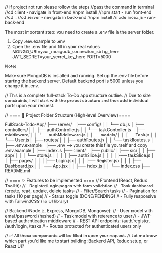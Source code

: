 // if project not run please follow the steps
//pass the command in terminal 
//cd client -  navigate in front-end 
//npm install 
//npm start - run front-end
//cd ..
//cd server -  navigate in back-end
//npm install
//node index.js -  run-back-end


The most important step: you need to create a .env file in the server folder.
1. Copy .env.example to .env
2. Open the .env file and fill in your real values
MONGO_URI=your_mongodb_connection_string_here
JWT_SECRET=your_secret_key_here
PORT=5000


 Notes 

Make sure MongoDB is installed and running.
Set up the .env file before starting the backend server.
Default backend port is 5000 unless you change it in .env.


// This is a complete full-stack To-Do app structure outline.
// Due to size constraints, I will start with the project structure and then add individual parts upon your request.

// ==== 📁 Project Folder Structure (High-level Overview) ====

FullStack-Todo-App/
├── server/
│   ├── config/
│   │   └── db.js
│   ├── controllers/
│   │   ├── authController.js
│   │   └── taskController.js
│   ├── middleware/
│   │   └── authMiddleware.js
│   ├── models/
│   │   ├── Task.js
│   │   └── User.js
│   ├── routes/
│   │   ├── authRoutes.js
│   │   └── taskRoutes.js
│   ├── .env.example
│   ├── .env --> you create this file yourself and copy .env.example 
│   ├── index.js
├── client/
│   ├── public/
│   ├── src/
│   │   ├── app/
│   │   │   └── store.js
│   │   │   │   ├── authSlice.js
│   │   │   │   ├── taskSlice.js
│   │   ├── pages/
│   │   │   ├── Login.jsx
│   │   │   ├── Register.jsx
│   │   │   ├── Dashboard.jsx
│   │   ├── App.jsx
│   │   ├── index.js
│   │   └── index.css
├── README.md

// ==== ✨ Features to be implemented ====
// Frontend (React, Redux Toolkit):
// - Register/Login pages with form validation
// - Task dashboard (create, read, update, delete tasks)
// - Filter/Search tasks
// - Pagination for tasks (10 per page)
// - Status toggle (DONE/PENDING)
// - Fully responsive with TailwindCSS (no UI library)

// Backend (Node.js, Express, MongoDB, Mongoose):
// - User model with email/password (hashed)
// - Task model with reference to user
// - JWT-based authentication middleware
// - REST API endpoints: /auth/register, /auth/login, /tasks
// - Routes protected for authenticated users only

// ✅ All these components will be filled in upon your request.
// Let me know which part you'd like me to start building: Backend API, Redux setup, or React UI?

